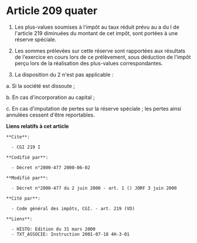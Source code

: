 # Article 209 quater

1. Les plus-values soumises à l'impôt au taux réduit prévu au a du I de l'article 219 diminuées du montant de cet impôt, sont
portées à une réserve spéciale.

2. Les sommes prélevées sur cette réserve sont rapportées aux résultats de l'exercice en cours lors de ce prélèvement, sous
déduction de l'impôt perçu lors de la réalisation des plus-values correspondantes.

3. La disposition du 2 n'est pas applicable :

a. Si la société est dissoute ;

b. En cas d'incorporation au capital ;

c. En cas d'imputation de pertes sur la réserve spéciale ; les pertes ainsi annulées cessent d'être reportables.

**Liens relatifs à cet article**

	**Cite**:

	  - CGI 219 I

	**Codifié par**:

	  - Décret n°2000-477 2000-06-02

	**Modifié par**:

	  - Décret n°2000-477 du 2 juin 2000 - art. 1 () JORF 3 juin 2000

	**Cité par**:

	  - Code général des impôts, CGI. - art. 219 (VD)

	**Liens**:

	  - HISTO: Edition du 31 mars 2000
	  - TXT_ASSOCIE: Instruction 2001-07-18 4H-3-01
